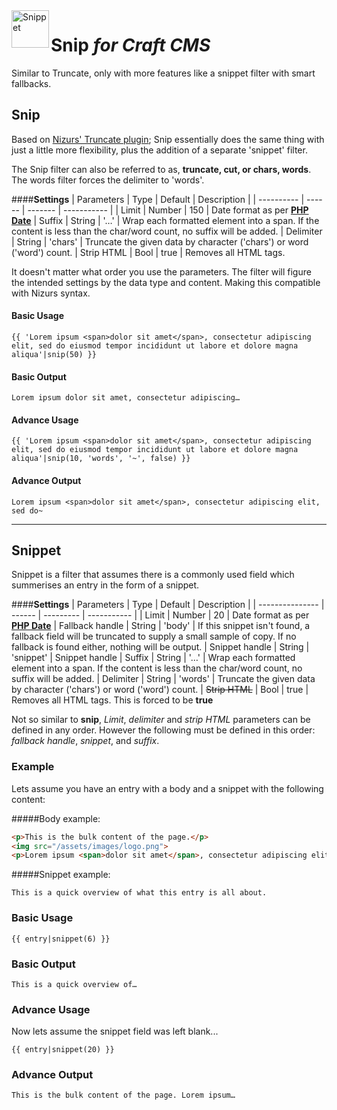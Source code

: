 <img src="http://i.imgur.com/aU2MUxu.png" alt="Snippet" align="left" height="60" />

# Snip *for Craft CMS*
Similar to Truncate, only with more features like a snippet filter with smart fallbacks.

## Snip

Based on [Nizurs' Truncate plugin](https://github.com/nizur/Truncate); Snip essentially does the same thing with just a little more flexibility, plus the addition of a separate 'snippet' filter.

The Snip filter can also be referred to as, **truncate, cut, or chars, words**. The words filter forces the delimiter to 'words'.

####**Settings**
| Parameters | Type   | Default | Description |
| ---------- | ------ | ------- | ----------- |
| Limit      | Number | 150     | Date format as per [**PHP Date**](http://php.net/manual/en/function.date.php)
| Suffix     | String | '…'     | Wrap each formatted element into a span. If the content is less than the char/word count, no suffix will be added.
| Delimiter  | String | 'chars' | Truncate the given data by character ('chars') or word ('word') count.
| Strip HTML | Bool   | true    | Removes all HTML tags.

It doesn't matter what order you use the parameters. The filter will figure the intended settings by the data type and content. Making this compatible with Nizurs syntax.

#### Basic Usage
```
{{ 'Lorem ipsum <span>dolor sit amet</span>, consectetur adipiscing elit, sed do eiusmod tempor incididunt ut labore et dolore magna aliqua'|snip(50) }}
```
#### Basic Output
```
Lorem ipsum dolor sit amet, consectetur adipiscing…
```
#### Advance Usage
```
{{ 'Lorem ipsum <span>dolor sit amet</span>, consectetur adipiscing elit, sed do eiusmod tempor incididunt ut labore et dolore magna aliqua'|snip(10, 'words', '~', false) }}
```
#### Advance Output
```
Lorem ipsum <span>dolor sit amet</span>, consectetur adipiscing elit, sed do~
```
----
## Snippet

Snippet is a filter that assumes there is a commonly used field which summerises an entry in the form of a snippet.

####**Settings**
| Parameters      | Type   | Default   | Description |
| --------------- | ------ | --------- | ----------- |
| Limit           | Number | 20        | Date format as per [**PHP Date**](http://php.net/manual/en/function.date.php)
| Fallback handle | String | 'body'    | If this snippet isn't found, a fallback field will be truncated to supply a small sample of copy. If no fallback is found either, nothing will be output.
| Snippet handle  | String | 'snippet' | Snippet handle
| Suffix          | String | '…'       | Wrap each formatted element into a span. If the content is less than the char/word count, no suffix will be added.
| Delimiter       | String | 'words'   | Truncate the given data by character ('chars') or word ('word') count.
| ~~Strip HTML~~  | Bool   | true      | Removes all HTML tags. This is forced to be **true**

Not so similar to **snip**, *Limit*, *delimiter* and *strip HTML* parameters can be defined in any order. However the following must be defined in this order: *fallback handle*, *snippet*, and *suffix*.

### Example
Lets assume you have an entry with a body and a snippet with the following content:

#####Body example:
```html
<p>This is the bulk content of the page.</p>
<img src="/assets/images/logo.png">
<p>Lorem ipsum <span>dolor sit amet</span>, consectetur adipiscing elit, sed do eiusmod tempor incididunt ut labore et dolore magna aliqua</p>
```
#####Snippet example:
```
This is a quick overview of what this entry is all about.
```
### Basic Usage
```
{{ entry|snippet(6) }}
```
### Basic Output
```
This is a quick overview of…
```
### Advance Usage
Now lets assume the snippet field was left blank...
```
{{ entry|snippet(20) }}
```
### Advance Output
```
This is the bulk content of the page. Lorem ipsum…
```
